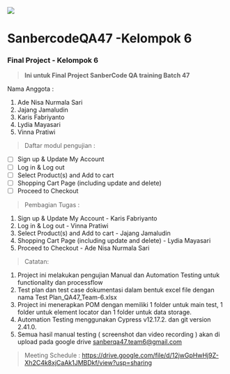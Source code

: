 ![](https://sanbercode.com/assets_new/images/logo/logo-horizontal.svg)
# SanbercodeQA47 -Kelompok 6
### Final Project - Kelompok 6

>__Ini untuk Final Project SanberCode QA training Batch 47__

Nama Anggota :
1. Ade Nisa Nurmala Sari
2. Jajang Jamaludin
3. Karis Fabriyanto
4. Lydia Mayasari
5. Vinna Pratiwi

> Daftar modul pengujian :
- [ ] Sign up & Update My Account
- [ ] Log in & Log out
- [ ] Select Product(s) and Add to cart
- [ ] Shopping Cart Page (including update and delete)
- [ ] Proceed to Checkout

> Pembagian Tugas :
1. Sign up & Update My Account - Karis Fabriyanto 
2. Log in & Log out - Vinna Pratiwi 
3. Select Product(s) and Add to cart - Jajang Jamaludin
4. Shopping Cart Page (including update and delete) - Lydia Mayasari 
5. Proceed to Checkout - Ade Nisa Nurmala Sari

> Catatan:
1. Project ini melakukan pengujian Manual dan Automation Testing untuk functionality dan processflow
2. Test plan dan test case dokumentasi dalam bentuk excel file dengan nama Test Plan_QA47_Team-6.xlsx
3. Project ini menerapkan POM dengan memiliki 1 folder untuk main test, 1 folder untuk element locator dan 1 folder untuk data storage.
4. Automation Testing menggunakan Cypress v12.17.2. dan git version 2.41.0.
5. Semua hasil manual testing ( screenshot dan video recording ) akan di upload pada google drive sanberqa47.team6@gmail.com

> Meeting Schedule :
https://drive.google.com/file/d/12jwGpHwHj9Z-Xh2C4k8xjCaAk1JMBDkf/view?usp=sharing
